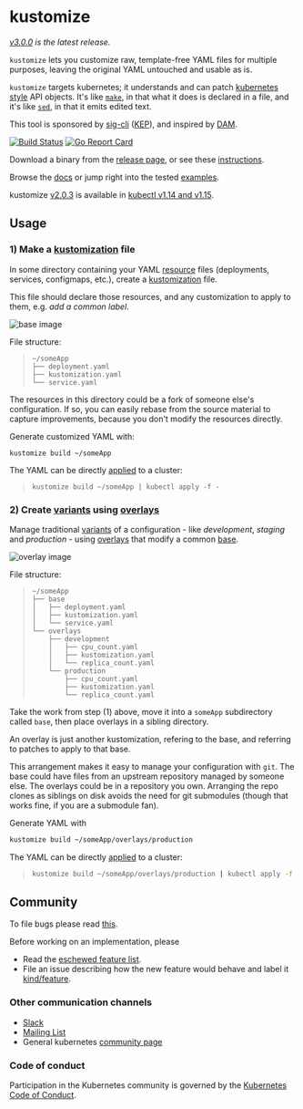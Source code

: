 # kustomize

_[v3.0.0](https://github.com/kubernetes-sigs/kustomize/releases/tag/v3.0.0) is the latest release._

`kustomize` lets you customize raw, template-free YAML
files for multiple purposes, leaving the original YAML
untouched and usable as is.

`kustomize` targets kubernetes; it understands and can
patch [kubernetes style] API objects.  It's like
[`make`], in that what it does is declared in a file,
and it's like [`sed`], in that it emits edited text.

This tool is sponsored by [sig-cli] ([KEP]), and
inspired by [DAM].


[![Build Status](https://travis-ci.org/kubernetes-sigs/kustomize.svg?branch=master)](https://travis-ci.org/kubernetes-sigs/kustomize)
[![Go Report Card](https://goreportcard.com/badge/github.com/kubernetes-sigs/kustomize)](https://goreportcard.com/report/github.com/kubernetes-sigs/kustomize)

Download a binary from the [release page], or see
these [instructions](docs/INSTALL.md).

Browse the [docs](docs) or jump right into the
tested [examples](examples).

kustomize [v2.0.3] is available in [kubectl v1.14 and v1.15][kubectl].


## Usage


### 1) Make a [kustomization] file

In some directory containing your YAML [resource]
files (deployments, services, configmaps, etc.), create a
[kustomization] file.

This file should declare those resources, and any
customization to apply to them, e.g. _add a common
label_.

![base image][imageBase]

File structure:

> ```
> ~/someApp
> ├── deployment.yaml
> ├── kustomization.yaml
> └── service.yaml
> ```

The resources in this directory could be a fork of
someone else's configuration.  If so, you can easily
rebase from the source material to capture
improvements, because you don't modify the resources
directly.

Generate customized YAML with:

```
kustomize build ~/someApp
```

The YAML can be directly [applied] to a cluster:

> ```
> kustomize build ~/someApp | kubectl apply -f -
> ```


### 2) Create [variants] using [overlays]

Manage traditional [variants] of a configuration - like
_development_, _staging_ and _production_ - using
[overlays] that modify a common [base].

![overlay image][imageOverlay]

File structure:
> ```
> ~/someApp
> ├── base
> │   ├── deployment.yaml
> │   ├── kustomization.yaml
> │   └── service.yaml
> └── overlays
>     ├── development
>     │   ├── cpu_count.yaml
>     │   ├── kustomization.yaml
>     │   └── replica_count.yaml
>     └── production
>         ├── cpu_count.yaml
>         ├── kustomization.yaml
>         └── replica_count.yaml
> ```

Take the work from step (1) above, move it into a
`someApp` subdirectory called `base`, then
place overlays in a sibling directory.

An overlay is just another kustomization, refering to
the base, and referring to patches to apply to that
base.

This arrangement makes it easy to manage your
configuration with `git`.  The base could have files
from an upstream repository managed by someone else.
The overlays could be in a repository you own.
Arranging the repo clones as siblings on disk avoids
the need for git submodules (though that works fine, if
you are a submodule fan).

Generate YAML with

```sh
kustomize build ~/someApp/overlays/production
```

The YAML can be directly [applied] to a cluster:

> ```sh
> kustomize build ~/someApp/overlays/production | kubectl apply -f -
> ```

## Community

To file bugs please read [this](docs/bugs.md).

Before working on an implementation, please

 * Read the [eschewed feature list].
 * File an issue describing
   how the new feature would behave
   and label it [kind/feature].

### Other communication channels

- [Slack]
- [Mailing List]
- General kubernetes [community page]

### Code of conduct

Participation in the Kubernetes community
is governed by the [Kubernetes Code of Conduct].

[`make`]: https://www.gnu.org/software/make
[`sed`]: https://www.gnu.org/software/sed
[DAM]: docs/glossary.md#declarative-application-management
[KEP]: https://github.com/kubernetes/enhancements/blob/master/keps/sig-cli/0008-kustomize.md
[Kubernetes Code of Conduct]: code-of-conduct.md
[Mailing List]: https://groups.google.com/forum/#!forum/kubernetes-sig-cli
[Slack]: https://kubernetes.slack.com/messages/sig-cli
[applied]: docs/glossary.md#apply
[base]: docs/glossary.md#base
[community page]: http://kubernetes.io/community/
[declarative configuration]: docs/glossary.md#declarative-application-management
[eschewed feature list]: docs/eschewedFeatures.md
[imageBase]: docs/images/base.jpg
[imageOverlay]: docs/images/overlay.jpg
[kind/feature]: https://github.com/kubernetes-sigs/kustomize/labels/kind%2Ffeature
[kubectl]: https://kubernetes.io/blog/2019/03/25/kubernetes-1-14-release-announcement
[kubernetes style]: docs/glossary.md#kubernetes-style-object
[kustomization]: docs/glossary.md#kustomization
[overlay]: docs/glossary.md#overlay
[overlays]: docs/glossary.md#overlay
[release page]: https://github.com/kubernetes-sigs/kustomize/releases
[resource]: docs/glossary.md#resource
[resources]: docs/glossary.md#resource
[sig-cli]: https://github.com/kubernetes/community/blob/master/sig-cli/README.md
[variant]: docs/glossary.md#variant
[variants]: docs/glossary.md#variant
[v2.0.3]: https://github.com/kubernetes-sigs/kustomize/releases/tag/v2.0.3
[v2.1.0]: https://github.com/kubernetes-sigs/kustomize/releases/tag/v2.1.0
[workflows]: docs/workflows.md

